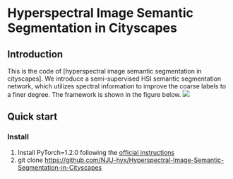 # Hyperspectral Image Semantic Segmentation in Cityscapes

## Introduction
This is the code of [hyperspectral image semantic segmentation in cityscapes]. We introduce a semi-supervised HSI semantic segmentation network, which utilizes spectral information to improve the coarse labels to a finer degree. The framework is shown in the figure below.
![](figures/frameworkv3.png)

## Quick start
### Install
1. Install PyTorch=1.2.0 following the [official instructions](https://pytorch.org/)
2. git clone https://github.com/NJU-hyx/Hyperspectral-Image-Semantic-Segmentation-in-Cityscapes
